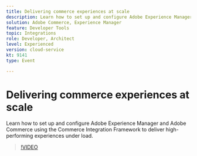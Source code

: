 ```yaml
---
title: Delivering commerce experiences at scale
description: Learn how to set up and configure Adobe Experience Manager and Adobe Commerce using the Commerce Integration Framework to deliver high-performing experiences under load.
solution: Adobe Commerce, Experience Manager
feature: Developer Tools
topic: Integrations
role: Developer, Architect
level: Experienced
version: cloud-service
kt: 9141
type: Event

---
```

# Delivering commerce experiences at scale

Learn how to set up and configure Adobe Experience Manager and Adobe Commerce using the Commerce Integration Framework to deliver high-performing experiences under load.

>[!VIDEO](https://video.tv.adobe.com/v/337585/?quality=12&learn=on&hidetitle=true)
